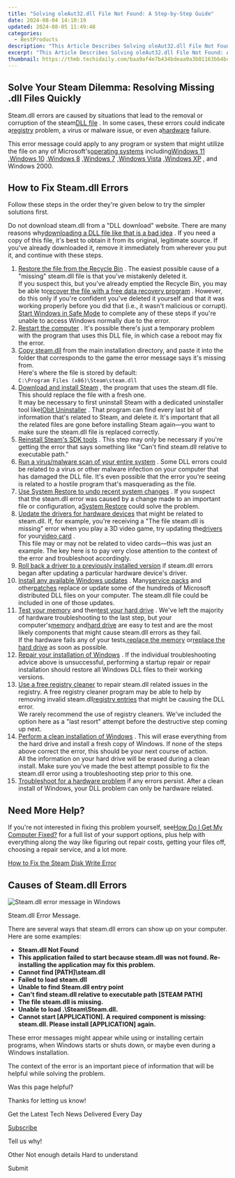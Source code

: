 ```yaml
---
title: "Solving oleAut32.dll File Not Found: A Step-by-Step Guide"
date: 2024-08-04 14:10:19
updated: 2024-08-05 11:49:48
categories:
  - BestProducts
description: "This Article Describes Solving oleAut32.dll File Not Found: A Step-by-Step Guide"
excerpt: "This Article Describes Solving oleAut32.dll File Not Found: A Step-by-Step Guide"
thumbnail: https://thmb.techidaily.com/baa9af4e7b434bdeaa9a3b01163bb4bc26127160d176aa35825ab519985b4fb1.jpg
---
```


## Solve Your Steam Dilemma: Resolving Missing .dll Files Quickly
 Steam.dll errors are caused by situations that lead to the removal or corruption of the steam[DLL file](https://www.lifewire.com/what-is-a-dll-file-2625852) . In some cases, these errors could indicate a[registry](https://www.lifewire.com/windows-registry-2625992) problem, a virus or malware issue, or even a[hardware](https://www.lifewire.com/computer-hardware-2625895) failure.

 This error message could apply to any program or system that might utilize the file on any of Microsoft's[operating systems](https://www.lifewire.com/operating-systems-2625912) including[Windows 11](https://www.lifewire.com/windows-11-5188930) ,[Windows 10](https://www.lifewire.com/windows-10-2626217) ,[Windows 8](https://www.lifewire.com/windows-8-2626235) ,[Windows 7](https://www.lifewire.com/windows-7-2626265) ,[Windows Vista](https://www.lifewire.com/windows-vista-2626311) ,[Windows XP](https://www.lifewire.com/windows-xp-2626354) , and Windows 2000.

## How to Fix Steam.dll Errors

 Follow these steps in the order they're given below to try the simpler solutions first.

 Do not download steam.dll from a "DLL download" website. There are many reasons why[downloading a DLL file like that is a bad idea](https://www.lifewire.com/important-reasons-not-to-download-dll-files-2624455) . If you need a copy of this file, it's best to obtain it from its original, legitimate source. If you've already downloaded it, remove it immediately from wherever you put it, and continue with these steps.

1. [Restore the file from the Recycle Bin](https://www.lifewire.com/how-to-restore-deleted-files-from-the-recycle-bin-2624515) . The easiest possible cause of a "missing" steam.dll file is that you've mistakenly deleted it.  
 If you suspect this, but you've already emptied the Recycle Bin, you may be able to[recover the file with a free data recovery program](https://www.lifewire.com/free-data-recovery-software-tools-2622893) . However, do this only if you're confident you've deleted it yourself and that it was working properly before you did that (i.e., it wasn't malicious or corrupt).  
[Start Windows in Safe Mode](https://www.lifewire.com/how-do-i-start-windows-in-safe-mode-2624480) to complete any of these steps if you're unable to access Windows normally due to the error.
2. [Restart the computer](https://www.lifewire.com/how-to-reboot-a-computer-2624568) . It's possible there's just a temporary problem with the program that uses this DLL file, in which case a reboot may fix the error.
3. [Copy steam.dll](https://www.lifewire.com/how-do-i-copy-a-file-in-windows-2619210) from the main installation directory, and paste it into the folder that corresponds to the game the error message says it's missing from.  
 Here's where the file is stored by default:  
 `C:\Program Files (x86)\Steam\steam.dll`
4. [Download and install Steam](https://store.steampowered.com/about/) , the program that uses the steam.dll file. This should replace the file with a fresh one.  
 It may be necessary to first uninstall Steam with a dedicated uninstaller tool like[IObit Uninstaller](https://www.lifewire.com/iobit-uninstaller-review-2626191) . That program can find every last bit of information that's related to Steam, and delete it. It's important that all the related files are gone before installing Steam again—you want to make sure the steam.dll file is replaced correctly.
5. [Reinstall Steam's SDK tools](https://developer.valvesoftware.com/wiki/Reinstall%5Fthe%5FSource%5FSDK%5Finstallation) . This step may only be necessary if you're getting the error that says something like "Can't find steam.dll relative to executable path."
6. [Run a virus/malware scan of your entire system](https://www.lifewire.com/properly-scan-your-computer-for-viruses-and-other-malware-2624526) . Some DLL errors could be related to a virus or other malware infection on your computer that has damaged the DLL file. It's even possible that the error you're seeing is related to a hostile program that's masquerading as the file.
7. [Use System Restore to undo recent system changes](https://www.lifewire.com/how-to-use-system-restore-in-windows-2626131) . If you suspect that the steam.dll error was caused by a change made to an important file or configuration, a[System Restore](https://www.lifewire.com/what-is-system-restore-2626022) could solve the problem.
8. [Update the drivers for hardware devices](https://www.lifewire.com/how-to-update-drivers-in-windows-2619214) that might be related to steam.dll. If, for example, you're receiving a "The file steam.dll is missing" error when you play a 3D video game, try updating the[drivers](https://www.lifewire.com/what-is-a-device-driver-2625796) for your[video card](https://www.lifewire.com/what-is-a-video-card-2618161) .  
 This file may or may not be related to video cards—this was just an example. The key here is to pay very close attention to the context of the error and troubleshoot accordingly.
9. [Roll back a driver to a previously installed version](https://www.lifewire.com/how-to-roll-back-a-driver-in-windows-2619217) if steam.dll errors began after updating a particular hardware device's driver.
10. [Install any available Windows updates](https://www.lifewire.com/how-to-check-for-install-windows-updates-2624596) . Many[service packs](https://www.lifewire.com/what-is-a-service-pack-2626010) and other[patches](https://www.lifewire.com/what-is-a-patch-2625960) replace or update some of the hundreds of Microsoft distributed DLL files on your computer. The steam.dll file could be included in one of those updates.
11. [Test your memory](https://www.lifewire.com/free-memory-test-programs-2626178) and then[test your hard drive](https://www.lifewire.com/free-hard-drive-testing-programs-2626183) . We've left the majority of hardware troubleshooting to the last step, but your computer's[memory](https://www.lifewire.com/what-is-random-access-memory-ram-2618159) and[hard drive](https://www.lifewire.com/what-is-a-hard-disk-drive-2618152) are easy to test and are the most likely components that might cause steam.dll errors as they fail.  
 If the hardware fails any of your tests,[replace the memory](https://www.lifewire.com/how-to-replace-the-memory-ram-in-a-computer-2626201) or[replace the hard drive](https://www.lifewire.com/how-to-replace-a-hard-drive-2626200) as soon as possible.
12. [Repair your installation of Windows](https://www.lifewire.com/how-do-i-automatically-repair-windows-problems-2624907) . If the individual troubleshooting advice above is unsuccessful, performing a startup repair or repair installation should restore all Windows DLL files to their working versions.
13. [Use a free registry cleaner](https://www.lifewire.com/free-registry-cleaners-2626176) to repair steam.dll related issues in the registry. A free registry cleaner program may be able to help by removing invalid steam.dll[registry entries](https://www.lifewire.com/what-is-a-registry-key-2625999) that might be causing the DLL error.  
 We rarely recommend the use of registry cleaners. We've included the option here as a "last resort" attempt before the destructive step coming up next.
14. [Perform a clean installation of Windows](https://www.lifewire.com/how-to-clean-install-windows-2624904) . This will erase everything from the hard drive and install a fresh copy of Windows. If none of the steps above correct the error, this should be your next course of action.  
 All the information on your hard drive will be erased during a clean install. Make sure you've made the best attempt possible to fix the steam.dll error using a troubleshooting step prior to this one.
15. [Troubleshoot for a hardware problem](https://www.lifewire.com/fix-a-dll-issue-caused-by-a-hardware-problem-2624493) if any errors persist. After a clean install of Windows, your DLL problem can only be hardware related.

## Need More Help?

 If you're not interested in fixing this problem yourself, see[How Do I Get My Computer Fixed?](https://www.lifewire.com/how-do-i-get-my-computer-fixed-2625167) for a full list of your support options, plus help with everything along the way like figuring out repair costs, getting your files off, choosing a repair service, and a lot more.

[How to Fix the Steam Disk Write Error](https://www.lifewire.com/how-to-fix-steam-disk-write-error-4687188)

## Causes of Steam.dll Errors

![Steam.dll error message in Windows](https://www.lifewire.com/thmb/rdt97X6TCGSYpBonCGla2NOdqpw=/1500x0/filters:no_upscale():max_bytes(150000):strip_icc():format(webp)/steam-dll-error-message-5a687ef9875db9003675983c.PNG)

 Steam.dll Error Message.

 There are several ways that steam.dll errors can show up on your computer. Here are some examples:

* **Steam.dll Not Found**
* **This application failed to start because steam.dll was not found. Re-installing the application may fix this problem.**
* **Cannot find \[PATH\]\\steam.dll**
* **Failed to load steam.dll**
* **Unable to find Steam.dll entry point**
* **Can't find steam.dll relative to executable path \[STEAM PATH\]**
* **The file steam.dll is missing.**
* **Unable to load .\\Steam\\Steam.dll.**
* **Cannot start \[APPLICATION\]. A required component is missing: steam.dll. Please install \[APPLICATION\] again.**

 These error messages might appear while using or installing certain programs, when Windows starts or shuts down, or maybe even during a Windows installation.

 The context of the error is an important piece of information that will be helpful while solving the problem.

Was this page helpful?

Thanks for letting us know!

 Get the Latest Tech News Delivered Every Day

[Subscribe](https://www.lifewire.com/#)

Tell us why!

 Other  Not enough details  Hard to understand

 Submit

<ins class="adsbygoogle"
     style="display:block"
     data-ad-format="autorelaxed"
     data-ad-client="ca-pub-7571918770474297"
     data-ad-slot="1223367746"></ins>



<ins class="adsbygoogle"
     style="display:block"
     data-ad-client="ca-pub-7571918770474297"
     data-ad-slot="8358498916"
     data-ad-format="auto"
     data-full-width-responsive="true"></ins>
